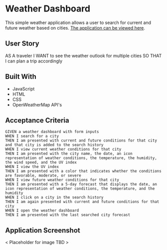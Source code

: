 # Weather Dashboard

This simple weather application allows a user to search for current and future weather based on cities. [The application can be viewed here](https://bandreae.github.io/Weather-Dashboard/).

## User Story
AS A traveler
I WANT to see the weather outlook for multiple cities
SO THAT I can plan a trip accordingly

## Built With

* JavaScript
* HTML
* CSS
* OpenWeatherMap API's

## Acceptance Criteria

```
GIVEN a weather dashboard with form inputs
WHEN I search for a city
THEN I am presented with current and future conditions for that city and that city is added to the search history
WHEN I view current weather conditions for that city
THEN I am presented with the city name, the date, an icon representation of weather conditions, the temperature, the humidity, the wind speed, and the UV index
WHEN I view the UV index
THEN I am presented with a color that indicates whether the conditions are favorable, moderate, or severe
WHEN I view future weather conditions for that city
THEN I am presented with a 5-day forecast that displays the date, an icon representation of weather conditions, the temperature, and the humidity
WHEN I click on a city in the search history
THEN I am again presented with current and future conditions for that city
WHEN I open the weather dashboard
THEN I am presented with the last searched city forecast
```

## Application Screenshot

< Placeholder for image TBD >
